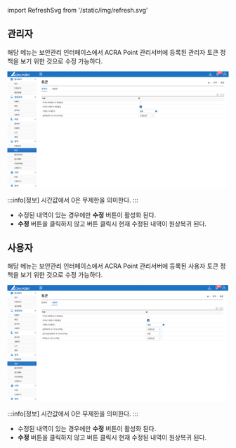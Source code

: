 import RefreshSvg from '/static/img/refresh.svg'

## 관리자

해당 메뉴는 보안관리 인터페이스에서 ACRA Point 관리서버에 등록된 관리자 토큰 정책을 보기 위한 것으로 수정 가능하다.

![관리자 토큰](image.png)

:::info[정보]
시간값에서 0은 무제한을 의미한다.
:::

- 수정된 내역이 있는 경우에만 **수정** 버튼이 활성화 된다.
- **수정** 버튼을 클릭하지 않고 <RefreshSvg/> 버튼 클릭시 현재 수정된 내역이 원상복귀 된다.

## 사용자
해당 메뉴는 보안관리 인터페이스에서 ACRA Point 관리서버에 등록된 사용자 토큰 정책을 보기 위한 것으로 수정 가능하다.

![사용자 토큰](image-1.png)

:::info[정보]
시간값에서 0은 무제한을 의미한다.
:::

- 수정된 내역이 있는 경우에만 **수정** 버튼이 활성화 된다.
- **수정** 버튼을 클릭하지 않고 <RefreshSvg/> 버튼 클릭시 현재 수정된 내역이 원상복귀 된다.